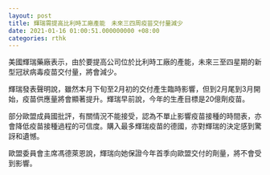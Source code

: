 ```yaml
---
layout: post
title: 輝瑞需提高比利時工廠產能　未來三四周疫苗交付量減少
date: 2021-01-16 01:00:51.000000000 +08:00
categories: rthk
---
```


美國輝瑞藥廠表示，由於要提高公司位於比利時工廠的產能，未來三至四星期的新型冠狀病毒疫苗交付量，將會減少。

輝瑞發表聲明說，雖然本月下旬至2月初的交付產生臨時影響，但到2月尾到3月開始，疫苗供應量將會顯著提升。輝瑞早前說，今年的生產目標是20億劑疫苗。

部分歐盟成員國批評，有關情況不能接受，認為不單止影響疫苗接種的時間表，亦會降低疫苗接種過程的可信度。購入最多輝瑞疫苗的德國，亦對輝瑞的決定感到驚訝和遺憾。

歐盟委員會主席馮德萊恩說，輝瑞向她保證今年首季向歐盟交付的劑量，將不會受到影響。
